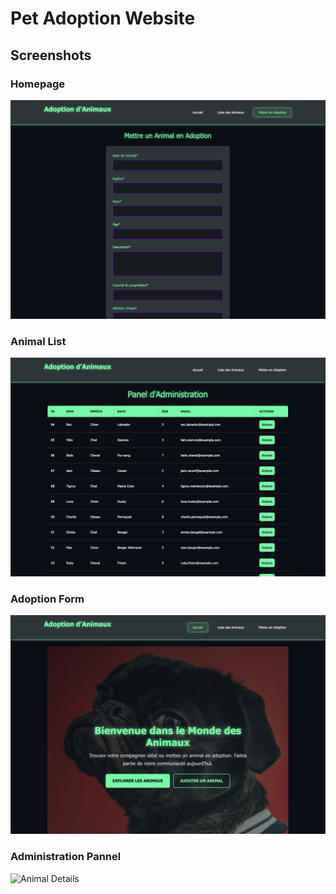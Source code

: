 # Pet Adoption Website

## Screenshots

### Homepage
![Homepage](images/homepage.png)

### Animal List
![Animal List](images/animal-list.png)

### Adoption Form
![Adoption Form](images/adoption-form.png)

### Administration Pannel
![Animal Details](images/animal-details.png)

